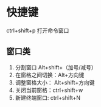# 快捷键

ctrl+shift+p 打开命令窗口

## 窗口类

1. 分割窗口 Alt+shift+（加号/减号）
2. 在窗格之间切换：Alt+方向键
3. 调整窗格大小： Alt+shift+方向键
4. 关闭当前窗格：ctrl+shift+w
5. 新建终端窗口: ctrl+shift+N